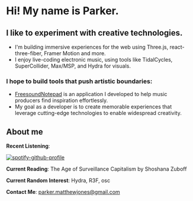 # Hi!  My name is Parker.

## I like to experiment with creative technologies.
  * I'm building immersive experiences for the web using Three.js, react-three-fiber, Framer Motion and more.
  * I enjoy live-coding electronic music, using tools like TidalCycles, SuperCollider, Max/MSP, and Hydra for visuals.
 

### I hope to build tools that push artistic boundaries:
  * [FreesoundNotepad](https://parkermjones.github.io/Freesound-Notepad/) is an application I developed to help music producers find inspiration effortlessly.
  * My goal as a developer is to create memorable experiences that leverage cutting-edge technologies to enable widespread creativity.
  
## About me
**Recent Listening**: 

[![spotify-github-profile](https://spotify-github-profile.vercel.app/api/view?uid=sudaunt&cover_image=true&theme=novatorem)](https://spotify-github-profile.vercel.app/api/view?uid=sudaunt&redirect=true)

**Current Reading**: The Age of Surveillance Capitalism by Shoshana Zuboff

**Current Random Interest**: Hydra, R3F, osc

**Contact Me**: parker.matthewjones@gmail.com
